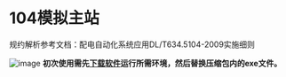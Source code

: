 # 104模拟主站

规约解析参考文档：配电自动化系统应用DL/T634.5104-2009实施细则

![image](https://github.com/woshiwangxianwei/IEC104/assets/150009904/5336664d-851f-499f-a3f0-b47020161fef)
**初次使用需先[下载软件](https://github.com/woshiwangxianwei/IEC104/releases/tag/2023-11-06)运行所需环境，然后替换压缩包内的exe文件。**


